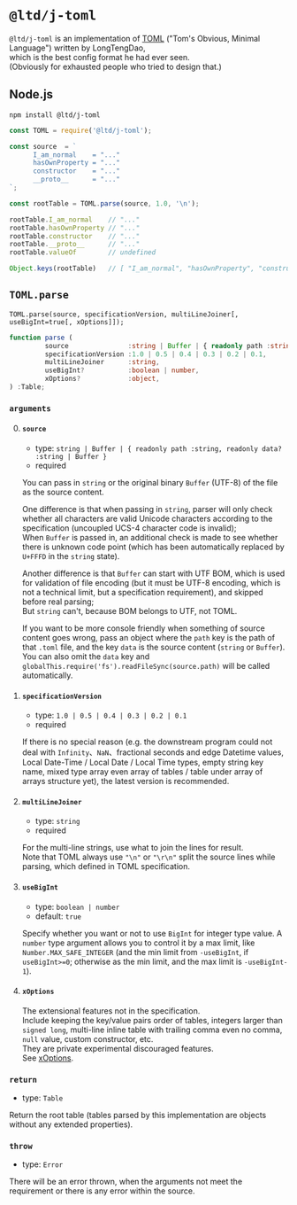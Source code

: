 
`@ltd/j-toml`
=============

`@ltd/j-toml` is an implementation of [TOML](https://TOML.io/) ("Tom's Obvious, Minimal Language") written by LongTengDao,  
which is the best config format he had ever seen.  
(Obviously for exhausted people who tried to design that.)

Node.js
-------

```shell
npm install @ltd/j-toml
```

```javascript
const TOML = require('@ltd/j-toml');

const source  = `
      I_am_normal    = "..."
      hasOwnProperty = "..."
      constructor    = "..."
      __proto__      = "..."
`;

const rootTable = TOML.parse(source, 1.0, '\n');

rootTable.I_am_normal    // "..."
rootTable.hasOwnProperty // "..."
rootTable.constructor    // "..."
rootTable.__proto__      // "..."
rootTable.valueOf        // undefined

Object.keys(rootTable)   // [ "I_am_normal", "hasOwnProperty", "constructor", "__proto__" ]
```

`TOML.parse`
------------

```
TOML.parse(source, specificationVersion, multiLineJoiner[, useBigInt=true[, xOptions]]);
```

```typescript
function parse (
         source               :string | Buffer | { readonly path :string, readonly data? :string | Buffer },
         specificationVersion :1.0 | 0.5 | 0.4 | 0.3 | 0.2 | 0.1,
         multiLineJoiner      :string,
         useBigInt?           :boolean | number,
         xOptions?            :object,
) :Table;
```

### `arguments`

0.  #### `source`
    
    *   type: `string | Buffer | { readonly path :string, readonly data? :string | Buffer }`
    *   required
    
    You can pass in `string` or the original binary `Buffer` (UTF-8) of the file as the source content.
    
    One difference is that when passing in `string`, parser will only check whether all characters are valid Unicode characters according to the specification (uncoupled UCS-4 character code is invalid);  
    When `Buffer` is passed in, an additional check is made to see whether there is unknown code point (which has been automatically replaced by `U+FFFD` in the `string` state).
    
    Another difference is that `Buffer` can start with UTF BOM, which is used for validation of file encoding (but it must be UTF-8 encoding, which is not a technical limit, but a specification requirement), and skipped before real parsing;  
    But `string` can't, because BOM belongs to UTF, not TOML.
    
    If you want to be more console friendly when something of source content goes wrong, pass an object where the `path` key is the path of that `.toml` file, and the key `data` is the source content (`string` or `Buffer`).  
    You can also omit the `data` key and `globalThis.require('fs').readFileSync(source.path)` will be called automatically.
    
1.  #### `specificationVersion`
    
    *   type: `1.0 | 0.5 | 0.4 | 0.3 | 0.2 | 0.1`
    *   required
    
    If there is no special reason (e.g. the downstream program could not deal with `Infinity`、`NaN`、fractional seconds and edge Datetime values, Local Date-Time / Local Date / Local Time types, empty string key name, mixed type array even array of tables / table under array of arrays structure yet), the latest version is recommended.
    
2.  #### `multiLineJoiner`
    
    *   type: `string`
    *   required
    
    For the multi-line strings, use what to join the lines for result.  
    Note that TOML always use `"\n"` or `"\r\n"` split the source lines while parsing, which defined in TOML specification.
    
3.  #### `useBigInt`
    
    *   type: `boolean | number`
    *   default: `true`
    
    Specify whether you want or not to use `BigInt` for integer type value. A `number` type argument allows you to control it by a max limit, like `Number.MAX_SAFE_INTEGER` (and the min limit from `-useBigInt`, if `useBigInt>=0`; otherwise as the min limit, and the max limit is `-useBigInt-1`).
    
4.  #### `xOptions`
    
    The extensional features not in the specification.  
    Include keeping the key/value pairs order of tables, integers larger than `signed long`, multi-line inline table with trailing comma even no comma, `null` value, custom constructor, etc.  
    They are private experimental discouraged features.  
    See [xOptions](https://GitHub.com/LongTengDao/j-toml/blob/master/docs/English/xOptions.md).

### `return`

*   type: `Table`

Return the root table (tables parsed by this implementation are objects without any extended properties).

### `throw`

*   type: `Error`

There will be an error thrown, when the arguments not meet the requirement or there is any error within the source.
